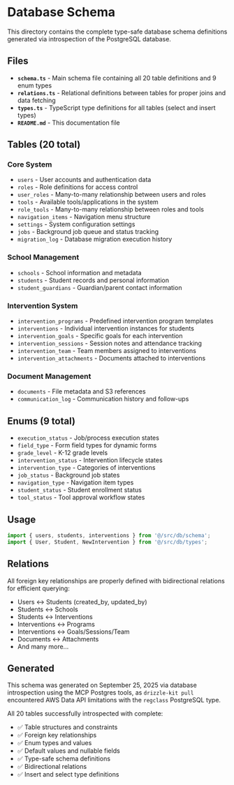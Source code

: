 # Database Schema

This directory contains the complete type-safe database schema definitions generated via introspection of the PostgreSQL database.

## Files

- **`schema.ts`** - Main schema file containing all 20 table definitions and 9 enum types
- **`relations.ts`** - Relational definitions between tables for proper joins and data fetching
- **`types.ts`** - TypeScript type definitions for all tables (select and insert types)
- **`README.md`** - This documentation file

## Tables (20 total)

### Core System
- `users` - User accounts and authentication data
- `roles` - Role definitions for access control
- `user_roles` - Many-to-many relationship between users and roles
- `tools` - Available tools/applications in the system
- `role_tools` - Many-to-many relationship between roles and tools
- `navigation_items` - Navigation menu structure
- `settings` - System configuration settings
- `jobs` - Background job queue and status tracking
- `migration_log` - Database migration execution history

### School Management
- `schools` - School information and metadata
- `students` - Student records and personal information
- `student_guardians` - Guardian/parent contact information

### Intervention System
- `intervention_programs` - Predefined intervention program templates
- `interventions` - Individual intervention instances for students
- `intervention_goals` - Specific goals for each intervention
- `intervention_sessions` - Session notes and attendance tracking
- `intervention_team` - Team members assigned to interventions
- `intervention_attachments` - Documents attached to interventions

### Document Management
- `documents` - File metadata and S3 references
- `communication_log` - Communication history and follow-ups

## Enums (9 total)

- `execution_status` - Job/process execution states
- `field_type` - Form field types for dynamic forms
- `grade_level` - K-12 grade levels
- `intervention_status` - Intervention lifecycle states
- `intervention_type` - Categories of interventions
- `job_status` - Background job states
- `navigation_type` - Navigation item types
- `student_status` - Student enrollment status
- `tool_status` - Tool approval workflow states

## Usage

```typescript
import { users, students, interventions } from '@/src/db/schema';
import { User, Student, NewIntervention } from '@/src/db/types';
```

## Relations

All foreign key relationships are properly defined with bidirectional relations for efficient querying:

- Users ↔ Students (created_by, updated_by)
- Students ↔ Schools
- Students ↔ Interventions
- Interventions ↔ Programs
- Interventions ↔ Goals/Sessions/Team
- Documents ↔ Attachments
- And many more...

## Generated

This schema was generated on September 25, 2025 via database introspection using the MCP Postgres tools, as `drizzle-kit pull` encountered AWS Data API limitations with the `regclass` PostgreSQL type.

All 20 tables successfully introspected with complete:
- ✅ Table structures and constraints
- ✅ Foreign key relationships
- ✅ Enum types and values
- ✅ Default values and nullable fields
- ✅ Type-safe schema definitions
- ✅ Bidirectional relations
- ✅ Insert and select type definitions